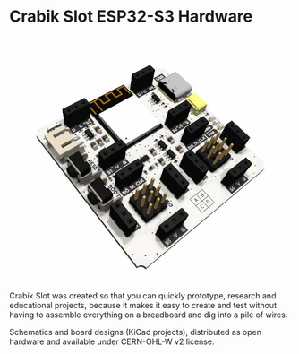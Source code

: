 # Crabik Slot ESP32-S3 Hardware

![Board prev](board-prev.jpg)

Crabik Slot was created so that you can quickly prototype, research and educational projects, because it makes it easy to create and test without having to assemble everything on a breadboard and dig into a pile of wires.

Schematics and board designs (KiCad projects), distributed as open hardware and available under CERN-OHL-W v2 license.